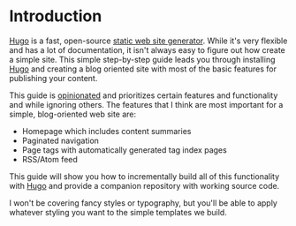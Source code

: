 # Introduction

[Hugo][hugo] is a fast, open-source [static web site generator][static-site-generator]. While it's very flexible and has
a lot of documentation, it isn't always easy to figure out how create a simple site. This simple step-by-step guide
leads you through installing [Hugo][hugo] and creating a blog oriented site with most of the basic features for
publishing your content.

This guide is [opinionated][opinionated] and prioritizes certain features and functionality and while ignoring others. The
features that I think are most important for a simple, blog-oriented web site are:

- Homepage which includes content summaries
- Paginated navigation
- Page tags with automatically generated tag index pages
- RSS/Atom feed

This guide will show you how to incrementally build all of this functionality with [Hugo][hugo] and provide a companion
repository with working source code.

I won't be covering fancy styles or typography, but you'll be able to apply whatever styling you want to the simple
templates we build.

<!-- ref links -->
[hugo]: https://gohugo.io/ "Hugo home page"
[opinionated]: https://basecamp.com/gettingreal/04.6-make-opinionated-software "Make Opinionated Software"
[static-site-generator]: https://www.cloudflare.com/learning/performance/static-site-generator/
